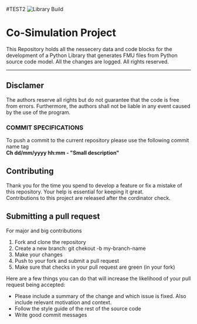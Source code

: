 #TEST2
![Library Build](https://github.com/iammix/CoSimulation/workflows/Library%20Build/badge.svg)

# Co-Simulation Project

This Repository holds all the nessecery data and code blocks for the development of a Python Library that generates FMU files from Python source code model. 
All the changes are logged.
All rights reserved.
___
## Disclamer
The authors reserve all rights but do not guarantee that the code is free from errors. Furthermore, the authors shall not be liable in any event caused by the use of the program.


### COMMIT SPECIFICATIONS
To push a commit to the current repository please use the following commit name tag  
**Ch dd/mm/yyyy hh:mm - "Small description"**

## Contributing

Thank you for the time you spend to develop a feature or fix a mistake of this repository. Your help is essential for keeping it great.  
Contributions to this project are released after the cordinator check.

## Submitting a pull request

For major and big contributions
1. Fork and clone the repository
2. Create a new branch: git chekout -b my-branch-name
3. Make your changes
4. Push to your fork and submit a pull request
5. Make sure that checks in your pull request are green (in your fork)

Here are a few things you can do that will increase the likelihood of your pull request being accepted:
* Please include a summary of the change and which issue is fixed. Also include relevant motivation and context.
* Follow the style guide of the rest of the source code
* Write good commit messages
